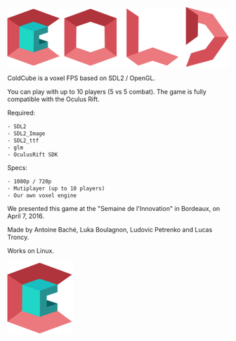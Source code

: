![Game Banner](/assets/imgs/banner.png?raw=true "ColdCube")

ColdCube is a voxel FPS based on SDL2 / OpenGL.

You can play with up to 10 players (5 vs 5 combat).
The game is fully compatible with the Oculus Rift.

Required:

	- SDL2
	- SDL2_Image
	- SDL2_ttf
	- glm
	- OculusRift SDK

Specs:

	- 1080p / 720p
	- Mutiplayer (up to 10 players)
	- Our own voxel engine

We presented this game at the "Semaine de l'Innovation" in Bordeaux, on April 7, 2016.

Made by Antoine Baché, Luka Boulagnon, Ludovic Petrenko and Lucas Troncy.

Works on Linux.

![Game Logo](/assets/imgs/logo.png?raw=true "ColdCube")